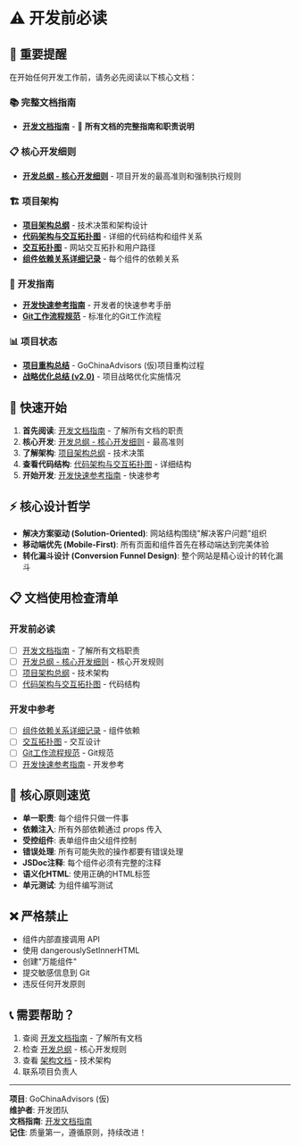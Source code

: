 # ⚠️ 开发前必读

## 🚨 重要提醒

在开始任何开发工作前，请务必先阅读以下核心文档：

### 📚 **完整文档指南**
- **[开发文档指南](./docs/DEVELOPMENT_DOCUMENTATION_GUIDE.md)** - 📖 **所有文档的完整指南和职责说明**

### 📋 **核心开发细则**
- **[开发总纲 - 核心开发细则](./docs/DEVELOPMENT_PRINCIPLES.md)** - 项目开发的最高准则和强制执行规则

### 🏗️ **项目架构**
- **[项目架构总纲](./ARCHITECTURE.md)** - 技术决策和架构设计
- **[代码架构与交互拓扑图](./docs/CODE_ARCHITECTURE.md)** - 详细的代码结构和组件关系
- **[交互拓扑图](./docs/INTERACTION_TOPOLOGY.md)** - 网站交互拓扑和用户路径
- **[组件依赖关系详细记录](./docs/COMPONENT_DEPENDENCIES.md)** - 每个组件的依赖关系

### 📖 **开发指南**
- **[开发快速参考指南](./DEVELOPMENT_GUIDE.md)** - 开发者的快速参考手册
- **[Git工作流程规范](./docs/GIT_WORKFLOW.md)** - 标准化的Git工作流程

### 📊 **项目状态**
- **[项目重构总结](./docs/PROJECT_RESTRUCTURE_SUMMARY.md)** - GoChinaAdvisors (仮)项目重构过程
- **[战略优化总结 (v2.0)](./docs/STRATEGIC_OPTIMIZATION_V2.md)** - 项目战略优化实施情况

## 🎯 快速开始

1. **首先阅读**: [开发文档指南](./docs/DEVELOPMENT_DOCUMENTATION_GUIDE.md) - 了解所有文档的职责
2. **核心开发**: [开发总纲 - 核心开发细则](./docs/DEVELOPMENT_PRINCIPLES.md) - 最高准则
3. **了解架构**: [项目架构总纲](./ARCHITECTURE.md) - 技术决策
4. **查看代码结构**: [代码架构与交互拓扑图](./docs/CODE_ARCHITECTURE.md) - 详细结构
5. **开始开发**: [开发快速参考指南](./DEVELOPMENT_GUIDE.md) - 快速参考

## ⚡ 核心设计哲学

- **解决方案驱动 (Solution-Oriented)**: 网站结构围绕"解决客户问题"组织
- **移动端优先 (Mobile-First)**: 所有页面和组件首先在移动端达到完美体验
- **转化漏斗设计 (Conversion Funnel Design)**: 整个网站是精心设计的转化漏斗

## 📋 文档使用检查清单

### 开发前必读
- [ ] [开发文档指南](./docs/DEVELOPMENT_DOCUMENTATION_GUIDE.md) - 了解所有文档职责
- [ ] [开发总纲 - 核心开发细则](./docs/DEVELOPMENT_PRINCIPLES.md) - 核心开发规则
- [ ] [项目架构总纲](./ARCHITECTURE.md) - 技术架构
- [ ] [代码架构与交互拓扑图](./docs/CODE_ARCHITECTURE.md) - 代码结构

### 开发中参考
- [ ] [组件依赖关系详细记录](./docs/COMPONENT_DEPENDENCIES.md) - 组件依赖
- [ ] [交互拓扑图](./docs/INTERACTION_TOPOLOGY.md) - 交互设计
- [ ] [Git工作流程规范](./docs/GIT_WORKFLOW.md) - Git规范
- [ ] [开发快速参考指南](./DEVELOPMENT_GUIDE.md) - 开发参考

## 🎯 核心原则速览

- **单一职责**: 每个组件只做一件事
- **依赖注入**: 所有外部依赖通过 props 传入
- **受控组件**: 表单组件由父组件控制
- **错误处理**: 所有可能失败的操作都要有错误处理
- **JSDoc注释**: 每个组件必须有完整的注释
- **语义化HTML**: 使用正确的HTML标签
- **单元测试**: 为组件编写测试

## ❌ 严格禁止

- 组件内部直接调用 API
- 使用 dangerouslySetInnerHTML
- 创建"万能组件"
- 提交敏感信息到 Git
- 违反任何开发原则

## 📞 需要帮助？

1. 查阅 [开发文档指南](./docs/DEVELOPMENT_DOCUMENTATION_GUIDE.md) - 了解所有文档
2. 检查 [开发总纲](./docs/DEVELOPMENT_PRINCIPLES.md) - 核心开发规则
3. 查看 [架构文档](./ARCHITECTURE.md) - 技术架构
4. 联系项目负责人

---

**项目**: GoChinaAdvisors (仮)  
**维护者**: 开发团队  
**文档指南**: [开发文档指南](./docs/DEVELOPMENT_DOCUMENTATION_GUIDE.md)  
**记住**: 质量第一，遵循原则，持续改进！